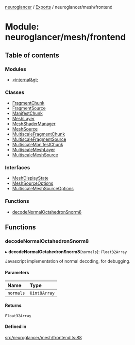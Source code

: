 [neuroglancer](../README.md) / [Exports](../modules.md) / neuroglancer/mesh/frontend

# Module: neuroglancer/mesh/frontend

## Table of contents

### Modules

- [&lt;internal\&gt;](neuroglancer_mesh_frontend._internal_.md)

### Classes

- [FragmentChunk](../classes/neuroglancer_mesh_frontend.FragmentChunk.md)
- [FragmentSource](../classes/neuroglancer_mesh_frontend.FragmentSource.md)
- [ManifestChunk](../classes/neuroglancer_mesh_frontend.ManifestChunk.md)
- [MeshLayer](../classes/neuroglancer_mesh_frontend.MeshLayer.md)
- [MeshShaderManager](../classes/neuroglancer_mesh_frontend.MeshShaderManager.md)
- [MeshSource](../classes/neuroglancer_mesh_frontend.MeshSource.md)
- [MultiscaleFragmentChunk](../classes/neuroglancer_mesh_frontend.MultiscaleFragmentChunk.md)
- [MultiscaleFragmentSource](../classes/neuroglancer_mesh_frontend.MultiscaleFragmentSource.md)
- [MultiscaleManifestChunk](../classes/neuroglancer_mesh_frontend.MultiscaleManifestChunk.md)
- [MultiscaleMeshLayer](../classes/neuroglancer_mesh_frontend.MultiscaleMeshLayer.md)
- [MultiscaleMeshSource](../classes/neuroglancer_mesh_frontend.MultiscaleMeshSource.md)

### Interfaces

- [MeshDisplayState](../interfaces/neuroglancer_mesh_frontend.MeshDisplayState.md)
- [MeshSourceOptions](../interfaces/neuroglancer_mesh_frontend.MeshSourceOptions.md)
- [MultiscaleMeshSourceOptions](../interfaces/neuroglancer_mesh_frontend.MultiscaleMeshSourceOptions.md)

### Functions

- [decodeNormalOctahedronSnorm8](neuroglancer_mesh_frontend.md#decodenormaloctahedronsnorm8)

## Functions

### decodeNormalOctahedronSnorm8

▸ **decodeNormalOctahedronSnorm8**(`normals`): `Float32Array`

Javascript implementation of normal decoding, for debugging.

#### Parameters

| Name | Type |
| :------ | :------ |
| `normals` | `Uint8Array` |

#### Returns

`Float32Array`

#### Defined in

[src/neuroglancer/mesh/frontend.ts:88](https://github.com/ActiveBrainAtlas2/neuroglancer/blob/034b457d/src/neuroglancer/mesh/frontend.ts#L88)
